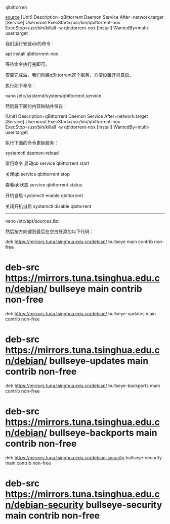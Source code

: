 qlbittorren

[source](https://post.smzdm.com/p/a60rl4dz/)
[Unit]
Description=qBittorrent Daemon Service
After=network.target
[Service]
User=root
ExecStart=/usr/bin/qbittorrent-nox
ExecStop=/usr/bin/killall -w qbittorrent-nox
[Install]
WantedBy=multi-user.target

我们运行安装qb的命令：

apt install qbittorrent-nox

等待命令执行完即可。

安装完成后，我们创建qBittorrent这个服务，方便设置开机自启。

执行如下命令：

nano /etc/systemd/system/qbittorrent.service

然后将下面的内容粘贴并保存：

[Unit]
Description=qBittorrent Daemon Service
After=network.target
[Service]
User=root
ExecStart=/usr/bin/qbittorrent-nox
ExecStop=/usr/bin/killall -w qbittorrent-nox
[Install]
WantedBy=multi-user.target

执行下面的命令更新服务：

systemctl daemon-reload

常用命令
启动qb
service qbittorrent start

关闭qb
service qbittorrent stop

查看qb状态
service qbittorrent status

开机自启
systemctl enable qbittorrent

关闭开机自启
systemctl disable qbitorrent

----------------------------------------------------------------------

nano /etc/apt/sources.list

然后按方向键到最后在空白处添加以下代码：

deb https://mirrors.tuna.tsinghua.edu.cn/debian/ bullseye main contrib non-free
# deb-src https://mirrors.tuna.tsinghua.edu.cn/debian/ bullseye main contrib non-free
deb https://mirrors.tuna.tsinghua.edu.cn/debian/ bullseye-updates main contrib non-free
# deb-src https://mirrors.tuna.tsinghua.edu.cn/debian/ bullseye-updates main contrib non-free
deb https://mirrors.tuna.tsinghua.edu.cn/debian/ bullseye-backports main contrib non-free
# deb-src https://mirrors.tuna.tsinghua.edu.cn/debian/ bullseye-backports main contrib non-free
deb https://mirrors.tuna.tsinghua.edu.cn/debian-security bullseye-security main contrib non-free
# deb-src https://mirrors.tuna.tsinghua.edu.cn/debian-security bullseye-security main contrib non-free
